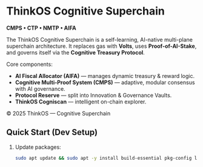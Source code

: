 # ThinkOS Cognitive Superchain

**CMPS • CTP • NMTP • AIFA**

The ThinkOS Cognitive Superchain is a self-learning, AI-native multi-plane superchain architecture.
It replaces gas with **Volts**, uses **Proof-of-AI-Stake**, and governs itself via the **Cognitive Treasury Protocol**.

Core components:
- **AI Fiscal Allocator (AIFA)** — manages dynamic treasury & reward logic.
- **Cognitive Multi-Proof System (CMPS)** — adaptive, modular consensus with AI governance.
- **Protocol Reserve** — split into Innovation & Governance Vaults.
- **ThinkOS Cogniscan** — intelligent on-chain explorer.

© 2025 ThinkOS — Cognitive Superchain

## Quick Start (Dev Setup)

1. Update packages:
   ```bash
   sudo apt update && sudo apt -y install build-essential pkg-config libssl-dev clang cmake git curl


